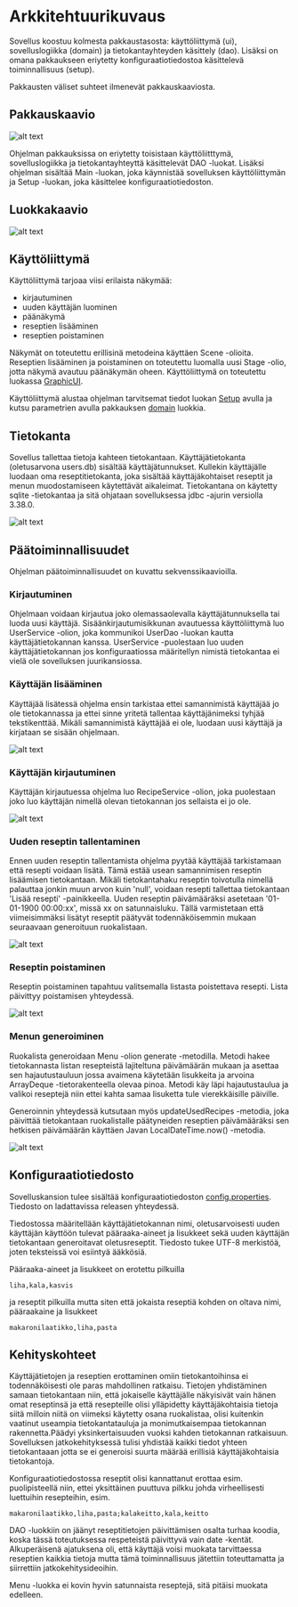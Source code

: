 <h1>Arkkitehtuurikuvaus</h1>

Sovellus koostuu kolmesta pakkaustasosta: käyttöliittymä (ui), sovelluslogiikka (domain) ja tietokantayhteyden käsittely (dao). Lisäksi on omana pakkaukseen eriytetty konfiguraatiotiedostoa käsittelevä toiminnallisuus (setup).

Pakkausten väliset suhteet ilmenevät pakkauskaaviosta.

<h2>Pakkauskaavio</h2>

![alt text](images/Menuplannerpack.png)

Ohjelman pakkauksissa on eriytetty toisistaan käyttöliitttymä, sovelluslogiikka ja tietokantayhteyttä käsittelevät DAO -luokat. Lisäksi ohjelman sisältää Main -luokan, joka käynnistää sovelluksen käyttöliittymän ja Setup -luokan, joka käsittelee konfiguraatiotiedoston.

<h2>Luokkakaavio</h2>

![alt text](images/MenuplannerUML.png)

<h2>Käyttöliittymä</h2>

Käyttöliittymä tarjoaa viisi erilaista näkymää:

- kirjautuminen
- uuden käyttäjän luominen
- päänäkymä
- reseptien lisääminen
- reseptien poistaminen

Näkymät on toteutettu erillisinä metodeina käyttäen Scene -olioita. Reseptien lisääminen ja poistaminen on toteutettu luomalla uusi Stage -olio, jotta näkymä avautuu päänäkymän oheen. Käyttöliittymä on toteutettu luokassa [GraphicUI](../Menuplanner/src/main/java/ohte/ui/GraphicUI).

Käyttöliittymä alustaa ohjelman tarvitsemat tiedot luokan [Setup](../Menuplanner/src/main/java/ohte/setup/Setup.java) avulla ja kutsu parametrien avulla pakkauksen [domain](../Menuplanner/src/main/java/ohte/domain) luokkia.

<h2>Tietokanta</h2>

Sovellus tallettaa tietoja kahteen tietokantaan. Käyttäjätietokanta (oletusarvona users.db) sisältää käyttäjätunnukset. Kullekin käyttäjälle luodaan oma reseptitietokanta, joka sisältää käyttäjäkohtaiset reseptit ja menun muodostamiseen käytettävät aikaleimat. Tietokantana on käytetty sqlite -tietokantaa ja sitä ohjataan sovelluksessa jdbc -ajurin versiolla 3.38.0.

![alt text](images/tietokannat.png)

<h2>Päätoiminnallisuudet</h2>

Ohjelman päätoiminnallisuudet on kuvattu sekvenssikaavioilla.

<h3>Kirjautuminen</h3>

Ohjelmaan voidaan kirjautua joko olemassaolevalla käyttäjätunnuksella tai luoda uusi käyttäjä. Sisäänkirjautumisikkunan avautuessa käyttöliittymä luo UserService -olion, joka kommunikoi UserDao -luokan kautta käyttäjätietokannan kanssa. UserService -puolestaan luo uuden käyttäjätietokannan jos konfiguraatiossa määritellyn nimistä tietokantaa ei vielä ole sovelluksen juurikansiossa.

<h3>Käyttäjän lisääminen</h3>

Käyttäjää lisätessä ohjelma ensin tarkistaa ettei samannimistä käyttäjää jo ole tietokannassa ja ettei sinne yritetä tallentaa käyttäjänimeksi tyhjää tekstikenttää. Mikäli samannimistä käyttäjää ei ole, luodaan uusi käyttäjä ja kirjataan se sisään ohjelmaan.

![alt text](images/createUserSequence.png)

<h3>Käyttäjän kirjautuminen</h3>

Käyttäjän kirjautuessa ohjelma luo RecipeService -olion, joka puolestaan joko luo käyttäjän nimellä olevan tietokannan jos sellaista ei jo ole.

![alt text](images/userLoginSequence.png)

<h3>Uuden reseptin tallentaminen</h3>

Ennen uuden reseptin tallentamista ohjelma pyytää käyttäjää tarkistamaan että resepti voidaan lisätä. Tämä estää usean samannimisen reseptin lisäämisen tietokantaan. Mikäli tietokantahaku reseptin toivotulla nimellä palauttaa jonkin muun arvon kuin 'null', voidaan resepti tallettaa tietokantaan 'Lisää resepti' -painikkeella. Uuden reseptin päivämääräksi asetetaan '01-01-1900 00:00:xx', missä xx on satunnaisluku. Tällä varmistetaan että viimeisimmäksi lisätyt reseptit päätyvät todennäköisemmin mukaan seuraavaan generoituun ruokalistaan.

![alt text](images/addNewRecipeSequence.png)

<h3>Reseptin poistaminen</h3>

Reseptin poistaminen tapahtuu valitsemalla listasta poistettava resepti. Lista päivittyy poistamisen yhteydessä.

![alt text](images/delRecipeSequence.png)

<h3>Menun generoiminen</h3>

Ruokalista generoidaan Menu -olion generate -metodilla. Metodi hakee tietokannasta listan resepteistä lajiteltuna päivämäärän mukaan ja asettaa sen hajautustauluun jossa avaimena käytetään lisukkeita ja arvoina ArrayDeque -tietorakenteella olevaa pinoa. Metodi käy läpi hajautustaulua ja valikoi reseptejä niin ettei kahta samaa lisuketta tule vierekkäisille päiville.

Generoinnin yhteydessä kutsutaan myös updateUsedRecipes -metodia, joka päivittää tietokantaan ruokalistalle päätyneiden reseptien päivämääräksi sen hetkisen päivämäärän käyttäen Javan LocalDateTime.now() -metodia.

![alt text](images/generateMenuSequence.png)

<h2>Konfiguraatiotiedosto</h2>

Sovelluskansion tulee sisältää konfiguraatiotiedoston [config.properties](../Menuplanner/config.properties). Tiedosto on ladattavissa releasen yhteydessä.

Tiedostossa määritellään käyttäjätietokannan nimi, oletusarvoisesti uuden käyttäjän käyttöön tulevat pääraaka-aineet ja lisukkeet sekä uuden käyttäjän tietokantaan generoitavat oletusreseptit. Tiedosto tukee UTF-8 merkistöä, joten teksteissä voi esiintyä ääkkösiä.

Pääraaka-aineet ja lisukkeet on erotettu pilkuilla

<code>liha,kala,kasvis</code>

ja reseptit pilkuilla mutta siten että jokaista reseptiä kohden on oltava nimi, pääraakaine ja lisukkeet

<code>makaronilaatikko,liha,pasta</code>

<h2>Kehityskohteet</h2>

Käyttäjätietojen ja reseptien erottaminen omiin tietokantoihinsa ei todennäköisesti ole paras mahdollinen ratkaisu. Tietojen yhdistäminen samaan tietokantaan niin, että jokaiselle käyttäjälle näkyisivät vain hänen omat reseptinsä ja että resepteille olisi ylläpidetty käyttäjäkohtaisia tietoja siitä milloin niitä on viimeksi käytetty osana ruokalistaa, olisi kuitenkin vaatinut useampia tietokantatauluja ja monimutkaisempaa tietokannan rakennetta.Päädyi yksinkertaisuuden vuoksi kahden tietokannan ratkaisuun. Sovelluksen jatkokehityksessä tulisi yhdistää kaikki tiedot yhteen tietokantaaan jotta se ei generoisi suurta määrää erillisiä käyttäjäkohtaisia tietokantoja.

Konfiguraatiotiedostossa reseptit olisi kannattanut erottaa esim. puolipisteellä niin, ettei yksittäinen puuttuva pilkku johda virheellisesti luettuihin resepteihin, esim.

<code>makaronilaatikko,liha,pasta;kalakeitto,kala,keitto</code>

DAO -luokkiin on jäänyt reseptitietojen päivittämisen osalta turhaa koodia, koska tässä toteutuksessa respeteistä päivittyvä vain date -kentät. Alkuperäisenä ajatuksena oli, että käyttäjä voisi muokata tarvittaessa reseptien kaikkia tietoja mutta tämä toiminnallisuus jätettiin toteuttamatta ja siirrettiin jatkokehitysideoihin.

Menu -luokka ei kovin hyvin satunnaista reseptejä, sitä pitäisi muokata edelleen.
